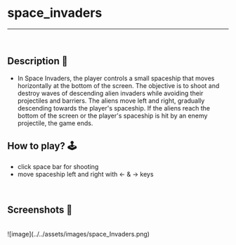 # **space_invaders** 

---

<br>

## **Description 📃**
- In Space Invaders, the player controls a small spaceship that moves horizontally at the bottom of the screen. The objective is to shoot and destroy waves of descending alien invaders while avoiding their projectiles and barriers. The aliens move left and right, gradually descending towards the player's spaceship. If the aliens reach the bottom of the screen or the player's spaceship is hit by an enemy projectile, the game ends.

## **How to play? 🕹️**
- click space bar for shooting
- move spaceship left and right with <- & -> keys
	
<br>

## **Screenshots 📸**

<br>
<!-- add your screenshots like this -->
<!-- ![image](url) -->
   ![image](../../assets/images/space_Invaders.png)
<br>
